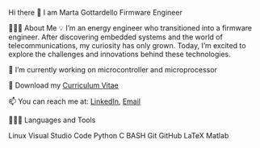 Hi there 👋
I am Marta Gottardello
Firmware Engineer

👨🏻‍💻  About Me
💡  I’m an energy engineer who transitioned into a firmware engineer. After discovering embedded systems and the world of telecommunications, my curiosity has only grown. Today, I’m excited to explore the challenges and innovations behind these technologies.

🔭  I’m currently working on microcontroller and microprocessor

📌   Download my [Curriculum Vitae](https://github.com/martagottardello/martagottardello/blob/main/CV_Gottardello_Marta_first.pdf)

📫   You can reach me at: [LinkedIn](https://www.linkedin.com/in/marta-gottardello-2a3a61223/), [Email](marta97gotta@gmail.com)

👨🏻‍💻  Languages and Tools

Linux  Visual Studio Code  Python  C  BASH  Git  GitHub  LaTeX  Matlab
